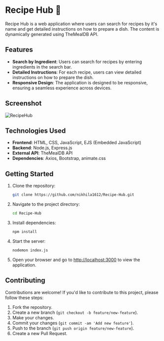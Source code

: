 # Recipe Hub 🍓

Recipe Hub is a web application where users can search for recipes by it's name and get detailed instructions on how to prepare a dish. The content is dynamically generated using TheMealDB API.

## Features

- **Search by Ingredient**: Users can search for recipes by entering ingredients in the search bar.
- **Detailed Instructions**: For each recipe, users can view detailed instructions on how to prepare the dish.
- **Responsive Design**: The application is designed to be responsive, ensuring a seamless experience across devices.

## Screenshot
![RecipeHub](https://github.com/nikhila1612/RecipeHub/assets/84263617/f1ac2770-d092-4486-bcd6-a6bc90cbddf3)

## Technologies Used

- **Frontend**: HTML, CSS, JavaScript, EJS (Embedded JavaScript)
- **Backend**: Node.js, Express.js
- **External API**: TheMealDB API
- **Dependencies**: Axios, Bootstrap, animate.css

## Getting Started

1. Clone the repository:

   ```bash
   git clone https://github.com/nikhila1612/Recipe-Hub.git
   ```

2. Navigate to the project directory:

   ```bash
   cd Recipe-Hub
   ```

3. Install dependencies:

   ```bash
   npm install
   ```

4. Start the server:

   ```bash
   nodemon index.js
   ```

5. Open your browser and go to [http://localhost:3000](http://localhost:3000) to view the application.


## Contributing

Contributions are welcome! If you'd like to contribute to this project, please follow these steps:

1. Fork the repository.
2. Create a new branch (`git checkout -b feature/new-feature`).
3. Make your changes.
4. Commit your changes (`git commit -am 'Add new feature'`).
5. Push to the branch (`git push origin feature/new-feature`).
6. Create a new Pull Request.


 
